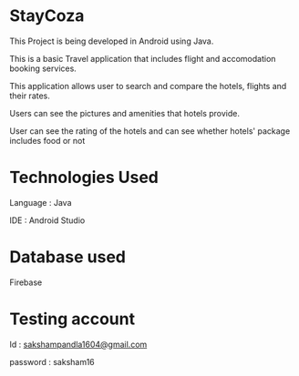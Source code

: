 # StayCoza
This Project is being developed in Android using Java.

This is a basic Travel application that includes flight and accomodation booking services.

This application allows user to search and compare the hotels, flights and their rates.

Users can see the pictures and amenities that hotels provide.

User can see the rating of the hotels and can see whether hotels' package includes food or not

# Technologies Used

Language : Java

IDE : Android Studio

# Database used
Firebase

# Testing account

Id : sakshampandla1604@gmail.com

password : saksham16
